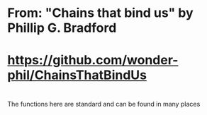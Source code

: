 #
# From: "Chains that bind us" by Phillip G. Bradford
#  https://github.com/wonder-phil/ChainsThatBindUs
#     
The functions here are standard and can be found in many places
# 
## 

